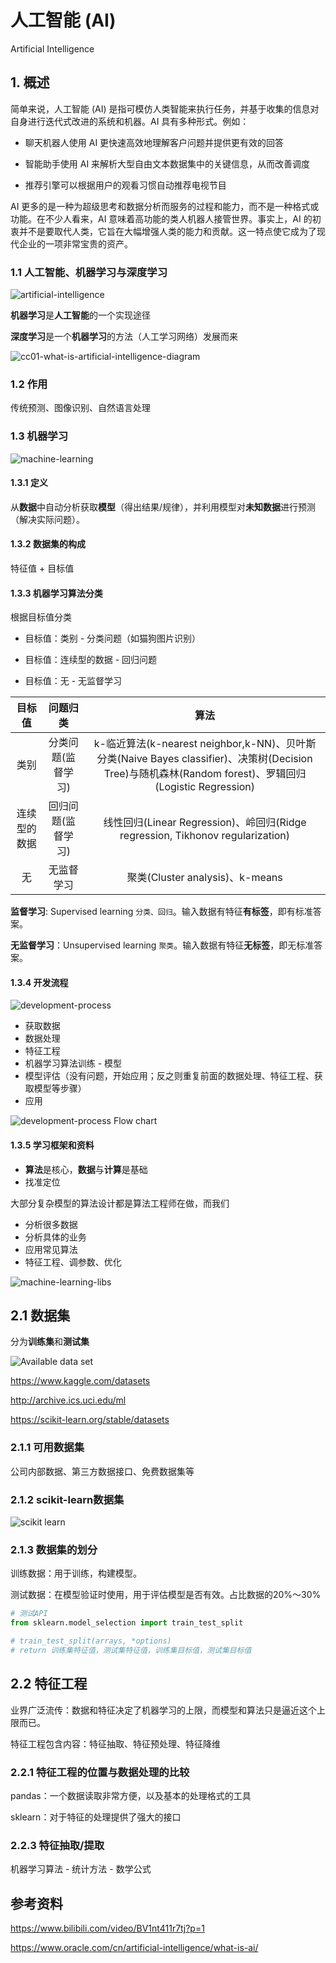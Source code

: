 # 人工智能 (AI)

Artificial Intelligence

## 1. 概述

简单来说，人工智能 (AI) 是指可模仿人类智能来执行任务，并基于收集的信息对自身进行迭代式改进的系统和机器。AI 具有多种形式。例如：

* 聊天机器人使用 AI 更快速高效地理解客户问题并提供更有效的回答

* 智能助手使用 AI 来解析大型自由文本数据集中的关键信息，从而改善调度

* 推荐引擎可以根据用户的观看习惯自动推荐电视节目

AI 更多的是一种为超级思考和数据分析而服务的过程和能力，而不是一种格式或功能。在不少人看来，AI 意味着高功能的类人机器人接管世界。事实上，AI 的初衷并不是要取代人类，它旨在大幅增强人类的能力和贡献。这一特点使它成为了现代企业的一项非常宝贵的资产。

### 1.1 人工智能、机器学习与深度学习

![artificial-intelligence](./static/readme/artificial-intelligence.png)

**机器学习**是**人工智能**的一个实现途径

**深度学习**是一个**机器学习**的方法（人工学习网络）发展而来

![cc01-what-is-artificial-intelligence-diagram](./static/readme/cc01-what-is-artificial-intelligence-diagram.webp)

### 1.2 作用

传统预测、图像识别、自然语言处理

### 1.3 机器学习

![machine-learning](static/readme/machine-learning.png)

#### 1.3.1 定义

从**数据**中自动分析获取**模型**（得出结果/规律），并利用模型对**未知数据**进行预测（解决实际问题）。

#### 1.3.2 数据集的构成

特征值 + 目标值

#### 1.3.3 机器学习算法分类

根据目标值分类

* 目标值：类别 - 分类问题（如猫狗图片识别）

* 目标值：连续型的数据 - 回归问题

* 目标值：无 - 无监督学习

|目标值|问题归类|算法|
|:--:|:--:|:--:|
|类别|分类问题(监督学习)|k-临近算法(k-nearest neighbor,k-NN)、贝叶斯分类(Naive Bayes classifier)、决策树(Decision Tree)与随机森林(Random forest)、罗辑回归(Logistic Regression)|
|连续型的数据|回归问题(监督学习)|线性回归(Linear Regression)、岭回归(Ridge regression, Tikhonov regularization)|
|无|无监督学习|聚类(Cluster analysis)、k-means|

**监督学习**: Supervised learning `分类、回归`。输入数据有特征**有标签**，即有标准答案。

**无监督学习**：Unsupervised learning `聚类`。输入数据有特征**无标签**，即无标准答案。

#### 1.3.4 开发流程

![development-process](static/readme/development-process.png)

* 获取数据
* 数据处理
* 特征工程
* 机器学习算法训练 - 模型
* 模型评估（没有问题，开始应用；反之则重复前面的数据处理、特征工程、获取模型等步骤）
* 应用

![development-process Flow chart](static/readme/development-process-flow-chart.png)

#### 1.3.5 学习框架和资料

* **算法**是核心，**数据**与**计算**是基础
* 找准定位

大部分复杂模型的算法设计都是算法工程师在做，而我们
* 分析很多数据
* 分析具体的业务
* 应用常见算法
* 特征工程、调参数、优化

![machine-learning-libs](static/readme/machine-learning-libs.png)

## 2.1 数据集

分为**训练集**和**测试集**

![Available data set](static/readme/available-data-set.png)

https://www.kaggle.com/datasets

http://archive.ics.uci.edu/ml

https://scikit-learn.org/stable/datasets

### 2.1.1 可用数据集

公司内部数据、第三方数据接口、免费数据集等

### 2.1.2 scikit-learn数据集

![scikit learn](static/readme/scikit-learn-inner.png)

### 2.1.3 数据集的划分

训练数据：用于训练，构建模型。

测试数据：在模型验证时使用，用于评估模型是否有效。占比数据的20%～30%

```python
# 测试API
from sklearn.model_selection import train_test_split

# train_test_split(arrays, *options)
# return 训练集特征值，测试集特征值，训练集目标值，测试集目标值
```

## 2.2 特征工程

业界广泛流传：数据和特征决定了机器学习的上限，而模型和算法只是逼近这个上限而已。

特征工程包含内容：特征抽取、特征预处理、特征降维

### 2.2.1 特征工程的位置与数据处理的比较

pandas：一个数据读取非常方便，以及基本的处理格式的工具

sklearn：对于特征的处理提供了强大的接口

### 2.2.3 特征抽取/提取

机器学习算法 - 统计方法 - 数学公式



## 参考资料

https://www.bilibili.com/video/BV1nt411r7tj?p=1

https://www.oracle.com/cn/artificial-intelligence/what-is-ai/

